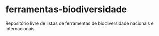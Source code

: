 ferramentas-biodiversidade
==========================

Repositório livre de listas de ferramentas de biodiversidade nacionais e internacionais
